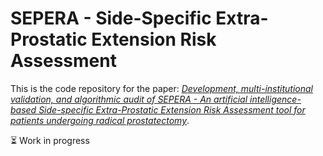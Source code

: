 # SEPERA - Side-Specific Extra-Prostatic Extension Risk Assessment
This is the code repository for the paper: [*Development, multi-institutional validation, and algorithmic audit of SEPERA - An artificial intelligence-based Side-specific Extra-Prostatic Extension Risk Assessment tool for patients undergoing radical prostatectomy*](#).

⏳ Work in progress

